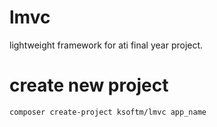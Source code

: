# lmvc

lightweight framework for ati final year project.

# create new project

`composer create-project ksoftm/lmvc app_name`
